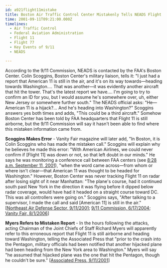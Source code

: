```yaml
---
id: a921flight11mistake
title: Boston Air Traffic Control Center Mistakenly Tells NEADS Flight 11 Is Still Airborne
time: 2001-09-11T09:21:00.000Z
timelines:
  - Air Traffic Control
  - Federal Aviation Administration
  - Flight 11
  - Flight 77
  - Key Events of 9/11
  - NEADS

---
```


According to the 9/11 Commission, NEADS is contacted by the FAA's Boston Center. Colin Scoggins, Boston Center's military liaison, tells it: "I just had a report that American 11 is still in the air, and it's on its way towards—heading towards Washington.… That was another—it was evidently another aircraft that hit the tower. That's the latest report we have.… I'm going to try to confirm an ID for you, but I would assume he's somewhere over, uh, either New Jersey or somewhere further south." The NEADS official asks: "He—American 11 is a hijack?… And he's heading into Washington?" Scoggins answers yes both times and adds, "This could be a third aircraft." Somehow Boston Center has been told by FAA headquarters that Flight 11 is still airborne, but the 9/11 Commission will say it hasn't been able to find where this mistaken information came from. 

**Scoggins Makes Error** - Vanity Fair magazine will later add, "In Boston, it is Colin Scoggins who has made the mistaken call." Scoggins will explain why he believes he made this error: "With American Airlines, we could never confirm if [Flight 11] was down or not, so that left doubt in our minds." He says he was monitoring a conference call between FAA centers (see [8:28 a.m. September 11, 2001](/timeline/#a828conferencecall)), "when the word came across—from whom or where isn't clear—that American 11 was thought to be headed for Washington." However, Boston Center was never tracking Flight 11 on radar after losing sight of it near Manhattan: "The plane's course, had it continued south past New York in the direction it was flying before it dipped below radar coverage, would have had it headed on a straight course toward DC. This was all controllers were going on." Scoggins says, "After talking to a supervisor, I made the call and said [American 11] is still in the air." [[Northeast Air Defense Sector, 9/11/2001][1]; [9/11 Commission, 6/17/2004][2]; [Vanity Fair, 8/1/2006][3]]

**Myers Refers to Mistaken Report** - In the hours following the attacks, acting Chairman of the Joint Chiefs of Staff Richard Myers will apparently refer to this erroneous report that Flight 11 is still airborne and heading toward Washington, telling the Associated Press that "prior to the crash into the Pentagon, military officials had been notified that another hijacked plane had been heading from the New York area to Washington." Myers will say "he assumed that hijacked plane was the one that hit the Pentagon, though he couldn't be sure." [[Associated Press, 9/11/2001][4]]

[1]: https://www.youtube.com/watch?v=J36k8rXKp8s
[2]: https://web.archive.org/web/20040617211819/http://www.msnbc.msn.com/id/5233007/
[3]: https://www.vanityfair.com/news/2006/08/norad200608
[4]: https://web.archive.org/web/20021202181334/http://www.firehouse.com/terrorist/11_APdc.html
